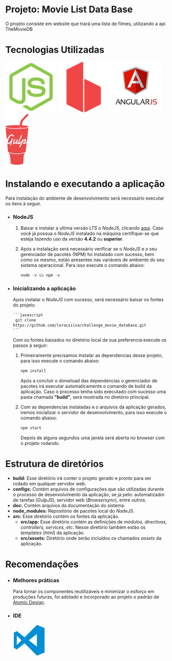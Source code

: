
# Projeto: Movie List Data Base
O projeto consiste em website que trará uma lista de filmes, utilizando a api TheMovieDB

# Tecnologias Utilizadas
[![NodeJS](doc/assets/nodejs.png)](https://nodejs.org/en/)
[![Browsersync](doc/assets/browsersync.png)](https://www.browsersync.io/)
[![AngularJS](doc/assets/angularjs.png)](https://angularjs.org/)
[![GulpJS](doc/assets/gulpjs.png)](http://gulpjs.com/)


# Instalando e executando a aplicação
Para instalação do ambiente de desenvolvimento será necessário executar os itens à seguir.


* ### NodeJS
  1. Baixar e instalar a ultima versão *LTS* o *NodeJS*, clicando [aqui](https://nodejs.org/en/download/). Caso você já possua o *NodeJS* instalado na máquina certifique-se que esteja fazendo uso da versão **4.4.2** ou **superior**.
  2. Após a instalação será necessário verificar se o *NodeJS* e o seu gerenciador de pacotes (NPM) foi instalado com sucesso, bem como os mesmo, estão presentes nas variáveis de ambiente do seu sistema operacional. Para isso execute o comando abaixo:

      ```javascript
      node -v && npm -v
      ```

* ### Inicializando a aplicação
   Após instalar o *NodeJS* com sucesso, será necessário baixar os fontes do projeto. 

      ```javascript
       git clone https://github.com/loracsilva/challenge_movie_database.git
      ```
      

   Com os fontes baixados no diretório local de sua preferencia execute os passos à seguir:


   1. Primeiramente precisamos instalar as dependencias desse projeto, para isso execute o comando abaixo:

      ```javascript
      npm install
      ```

      Após a concluir o donwload das dependencias o gerenciador de pacotes irá executar automaticamente o comando de build da aplicação. Caso o processo tenha sido executado com sucesso uma pasta chamada **"build"**, será mostrada no diretório principal.


   2. Com as dependencias instaladas e o arquivos da aplicação gerados, iremos inicializar o servidor de desenvolvimento, para isso execute o comando abaixo:

      ```javascript
      npm start
      ```

      Depois de alguns segundos uma janela será aberta no browser com o projeto rodando.

    
# Estrutura de diretórios
+ **build:** Esse diretório irá conter o projeto gerado e pronto para ser rodado em qualquer servidor web.
+ **configs:** Contém arquivos de configurações que são utilizadas durante o processo de desenvolvimento da aplicação, se ja pelo: automatizador de tarefas (*GulpJS*), servidor web (*Browsersync*), entre outros.
+ **doc:** Contém arquivos da documentação do sistema.
+ **node_modules:** Repositório de pacotes local do *NodeJS*.
+ **src:** Esse diretório contém os fontes da aplicação.
  + **src/app:** Esse diretório contém as definições de *módulos, directivas, controllers, services, etc*. Nesse diretório também estão os *templates* (*html*) da aplicação.
  + **src/assets:** Diretório onde serão incluídos os chamados *assets* da aplicação.

# Recomendações
+ ### Melhores práticas
  Para tornar os componentes reutilizáveis e minimizar o esforço em produções futuras, foi adotado e incorporado ao projeto o padrão de [Atomic Design](http://bradfrost.com/blog/post/atomic-web-design/).

+ ### IDE
  [![Visual Studio Code](doc/assets/vscode.png)](https://code.visualstudio.com/)
